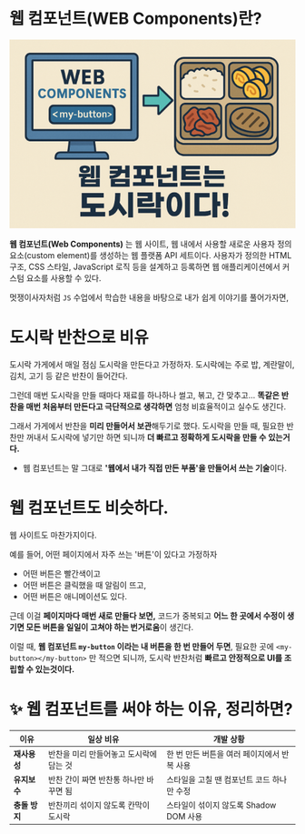 # 웹 컴포넌트(WEB Components)란?


<img src="Web-Components.png">

**웹 컴포넌트(Web Components)** 는 웹 사이트, 웹 내에서 사용할 새로운 사용자 정의요소(custom element)를 생성하는 웹 플랫폼 API 세트이다. 사용자가 정의한 HTML 구조, CSS 스타일, JavaScript 로직 등을 설계하고 등록하면 웹 애플리케이션에서 커스텀 요소를 사용할 수 있다.

멋쟁이사자처럼 `JS` 수업에서 학습한 내용을 바탕으로 내가 쉽게 이야기를 풀어가자면,

# 도시락 반찬으로 비유

도시락 가게에서 매일 점심 도시락을 만든다고 가정하자. 도시락에는 주로 밥, 계란말이, 김치, 고기 등 같은 반찬이 들어간다.

그런데 매번 도시락을 만들 때마다 재료를 하나하나 썰고, 볶고, 간 맞추고... **똑같은 반찬을 매번 처음부터 만든다고 극단적으로 생각하면** 엄청 비효율적이고 실수도 생긴다.

그래서 가게에서 반찬을 **미리 만들어서 보관**해두기로 했다. 도시락을 만들 때, 필요한 반찬만 꺼내서 도시락에 넣기만 하면 되니까 **더 빠르고 정확하게 도시락을 만들 수 있는거다.**

- 웹 컴포넌트는 말 그대로 **'웹에서 내가 직접 만든 부품'을 만들어서 쓰는 기술**이다.

# 웹 컴포넌트도 비슷하다.

웹 사이트도 마찬가지이다.

예를 들어, 어떤 페이지에서 자주 쓰는 '버튼'이 있다고 가정하자

- 어떤 버튼은 빨간색이고
- 어떤 버튼은 클릭했을 때 알림이 뜨고,
- 어떤 버튼은 애니메이션도 있다.

근데 이걸 **페이지마다 매번 새로 만들다 보면,** 코드가 중복되고 **어느 한 곳에서 수정이 생기면 모든 버튼을 일일이 고쳐야 하는 번거로움**이 생긴다. 

이럴 때, **웹 컴포넌트 `my-button` 이라는 내 버튼을 한 번 만들어 두면**, 필요한 곳에 `<my-button></my-button>` 만 적으면 되니까, 도시락 반찬처럼 **빠르고 안정적으로 UI를 조립할 수 있는것이다.**



# ✨ 웹 컴포넌트를 써야 하는 이유, 정리하면?

| 이유    | 일상 비유                  | 개발 상황                      |
| ----- | ---------------------- | -------------------------- |
| **재사용성**  | 반찬을 미리 만들어놓고 도시락에 담는 것 | 한 번 만든 버튼을 여러 페이지에서 반복 사용  |
| **유지보수**  | 반찬 간이 짜면 반찬통 하나만 바꾸면 됨 | 스타일을 고칠 땐 컴포넌트 코드 하나만 수정   |
| **충돌 방지** | 반찬끼리 섞이지 않도록 칸막이 도시락   | 스타일이 섞이지 않도록 Shadow DOM 사용 |

